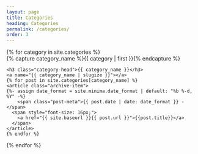 ```yaml
---
layout: page
title: Categories
heading: Categories
permalink: /categories/
order: 3
---
```



<div id="archives">
{% for category in site.categories %}
  <div class="archive-group">
    {% capture category_name %}{{ category | first }}{% endcapture %}
    <div id="#{{ category_name | slugize }}"></div>
    <p></p>

    <h3 class="category-head">{{ category_name }}</h3>
    <a name="{{ category_name | slugize }}"></a>
    {% for post in site.categories[category_name] %}
    <article class="archive-item">
    {%- assign date_format = site.minima.date_format | default: "%b %-d, %Y" -%}
        <span class="post-meta">{{ post.date | date: date_format }} - </span>
      <span style="font-size: 16px;">
        <a href="{{ site.baseurl }}{{ post.url }}">{{post.title}}</a>
      </span>
    </article>
    {% endfor %}
  </div>
{% endfor %}
</div>